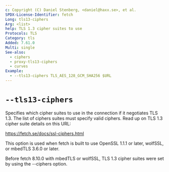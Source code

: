 ```yaml
---
c: Copyright (C) Daniel Stenberg, <daniel@haxx.se>, et al.
SPDX-License-Identifier: fetch
Long: tls13-ciphers
Arg: <list>
help: TLS 1.3 cipher suites to use
Protocols: TLS
Category: tls
Added: 7.61.0
Multi: single
See-also:
  - ciphers
  - proxy-tls13-ciphers
  - curves
Example:
  - --tls13-ciphers TLS_AES_128_GCM_SHA256 $URL
---
```


# `--tls13-ciphers`

Specifies which cipher suites to use in the connection if it negotiates TLS
1.3. The list of ciphers suites must specify valid ciphers. Read up on TLS 1.3
cipher suite details on this URL:

https://fetch.se/docs/ssl-ciphers.html

This option is used when fetch is built to use OpenSSL 1.1.1 or later,
wolfSSL, or mbedTLS 3.6.0 or later.

Before fetch 8.10.0 with mbedTLS or wolfSSL, TLS 1.3 cipher suites were set
by using the --ciphers option.
